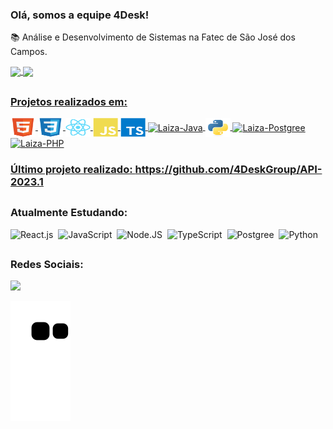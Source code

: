 ### Olá, somos a equipe 4Desk!

📚 Análise e Desenvolvimento de Sistemas na Fatec de São José dos Campos.

<div alinhar = "centro">
 <a href="https://github.com/4deskgroup">
 <img align="center" height="190em" src="https://github-readme-stats.vercel.app/api?username=4DeskGroup&show_icons=true&theme=midnight-purple&include_all_commits=true&count_private=true"/>
 <img align="center" height="190em" src="https://github-readme-stats.vercel.app/api/top-langs/?username=4DeskGroup&layout=compact&langs_count=16&theme=midnight-purple"/>
</div>
  
 ##
 ### Projetos realizados em:
  <div style="display: inline_block">
  <img align="center" alt="Laiza-HTML" height="30" width="40" src="https://raw.githubusercontent.com/devicons/devicon/master/icons/html5/html5-original.svg">
  <img align="center" alt="Laiza-CSS" height="30" width="40" src="https://raw.githubusercontent.com/devicons/devicon/master/icons/css3/css3-original.svg">
  <img align="center" alt="Laiza-React" height="30" width="40" src="https://raw.githubusercontent.com/devicons/devicon/master/icons/react/react-original.svg">
  <img align="center" alt="Laiza-Js" height="30" width="40" src="https://raw.githubusercontent.com/devicons/devicon/master/icons/javascript/javascript-plain.svg">
  <img align="center" alt="Laiza-Ts" height="30" width="40" src="https://raw.githubusercontent.com/devicons/devicon/master/icons/typescript/typescript-plain.svg">
  <img align="center" alt="Laiza-Java" height="30" width="40" src="https://cdn.jsdelivr.net/gh/devicons/devicon/icons/java/java-original-wordmark.svg">   
  <img align="center" alt="Laiza-Python" height="30" width="40" src="https://raw.githubusercontent.com/devicons/devicon/master/icons/python/python-original.svg">
  <img align="center" alt="Laiza-Postgree" height="30" width="40" src="https://cdn.jsdelivr.net/gh/devicons/devicon/icons/postgresql/postgresql-original-wordmark.svg">
  <img align="center" alt="Laiza-PHP" height="30" width="40" src="https://cdn.jsdelivr.net/gh/devicons/devicon/icons/php/php-plain.svg">
   
### Último projeto realizado: https://github.com/4DeskGroup/API-2023.1
   
   
   
##
### Atualmente Estudando:
![React.js](https://img.shields.io/badge/React-20232A?style=for-the-badge&logo=react&logoColor=61DAFB)&nbsp;
![JavaScript](https://img.shields.io/badge/JavaScript-F7DF1E?style=for-the-badge&logo=javascript&logoColor=black)&nbsp;
![Node.JS](https://img.shields.io/badge/Node.js-43853D?style=for-the-badge&logo=node.js&logoColor=white)&nbsp;
![TypeScript](https://img.shields.io/badge/TypeScript-007ACC?style=for-the-badge&logo=typescript&logoColor=white)&nbsp;
![Postgree](https://img.shields.io/badge/PostgreSQL-316192?style=for-the-badge&logo=postgresql&logoColor=white)&nbsp;
![Python](https://img.shields.io/badge/Python-14354C?style=for-the-badge&logo=python&logoColor=white)&nbsp;
    
##
  ### Redes Sociais:
  <a href = "mailto:apifatec2@gmail.com"><img src="https://img.shields.io/badge/-Gmail-%23333?style=for-the-badge&logo=gmail&logoColor=white" target="_blank"></a>
  
 ![Snake animation](https://github.com/4DeskGroup/4DeskGroup/blob/output/github-contribution-grid-snake.svg)
